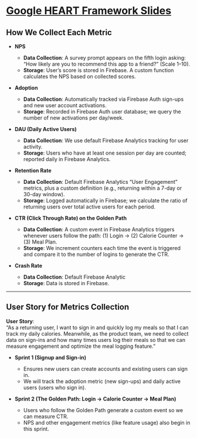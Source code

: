 # [Google HEART Framework Slides](https://docs.google.com/presentation/d/1yAaY9UlQHKW14W66FLniH8TwqMFjxzwGNPIl9vBd-Tg/edit?usp=sharing)

## How We Collect Each Metric

- **NPS**  
  - **Data Collection**: A survey prompt appears on the fifth login asking: “How likely are you to recommend this app to a friend?” (Scale 1–10).  
  - **Storage**: User’s score is stored in Firebase. A custom function calculates the NPS based on collected scores.
  
- **Adoption**  
  - **Data Collection**: Automatically tracked via Firebase Auth sign-ups and new user account activations.  
  - **Storage**: Recorded in Firebase Auth user database; we query the number of new activations per day/week.

- **DAU (Daily Active Users)**  
  - **Data Collection**: We use default Firebase Analytics tracking for user activity.  
  - **Storage**: Users who have at least one session per day are counted; reported daily in Firebase Analytics.

- **Retention Rate**  
  - **Data Collection**: Default Firebase Analytics “User Engagement” metrics, plus a custom definition (e.g., returning within a 7-day or 30-day window).  
  - **Storage**: Logged automatically in Firebase; we calculate the ratio of returning users over total active users for each period.

- **CTR (Click Through Rate) on the Golden Path**  
  - **Data Collection**: A custom event in Firebase Analytics triggers whenever users follow the path: (1) Login → (2) Calorie Counter → (3) Meal Plan.  
  - **Storage**: We increment counters each time the event is triggered and compare it to the number of logins to generate the CTR.

- **Crash Rate**  
  - **Data Collection**: Default Firebase Analytic  
  - **Storage**: Data is stored in Firebase.

---

## User Story for Metrics Collection

**User Story**:  
“As a returning user, I want to sign in and quickly log my meals so that I can track my daily calories. Meanwhile, as the product team, we need to collect data on sign-ins and how many times users log their meals so that we can measure engagement and optimize the meal logging feature.”

- **Sprint 1 (Signup and Sign-in)**  
  - Ensures new users can create accounts and existing users can sign in.  
  - We will track the adoption metric (new sign-ups) and daily active users (users who sign in).

- **Sprint 2 (The Golden Path: Login → Calorie Counter → Meal Plan)**  
  - Users who follow the Golden Path generate a custom event so we can measure CTR.  
  - NPS and other engagement metrics (like feature usage) also begin in this sprint.
  
